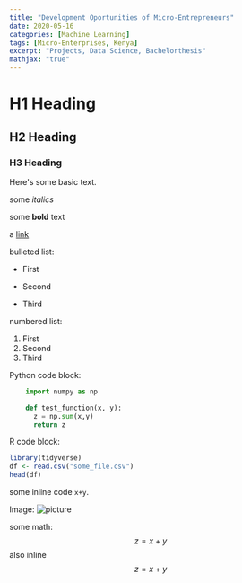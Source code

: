 ```yaml
---
title: "Development Oportunities of Micro-Entrepreneurs"
date: 2020-05-16
categories: [Machine Learning]
tags: [Micro-Enterprises, Kenya]
excerpt: "Projects, Data Science, Bachelorthesis"
mathjax: "true"
---
```


# H1 Heading

## H2 Heading

### H3 Heading

Here's some basic text.

some *italics*

some **bold** text

a [link](https://github.com/LHAGELS)

bulleted list:
* First
+ Second
- Third

numbered list:
1. First
2. Second
3. Third

Python code block:
```python
    import numpy as np

    def test_function(x, y):
      z = np.sum(x,y)
      return z
```

R code block:
```r
library(tidyverse)
df <- read.csv("some_file.csv")
head(df)
```

some inline code `x+y`.

Image:
<img src="{{ site.url }}{{ site.baseurl }}/images/bio-photo.jpg" alt="picture">

some math:
$$z=x+y$$
also inline $$z=x+y$$
